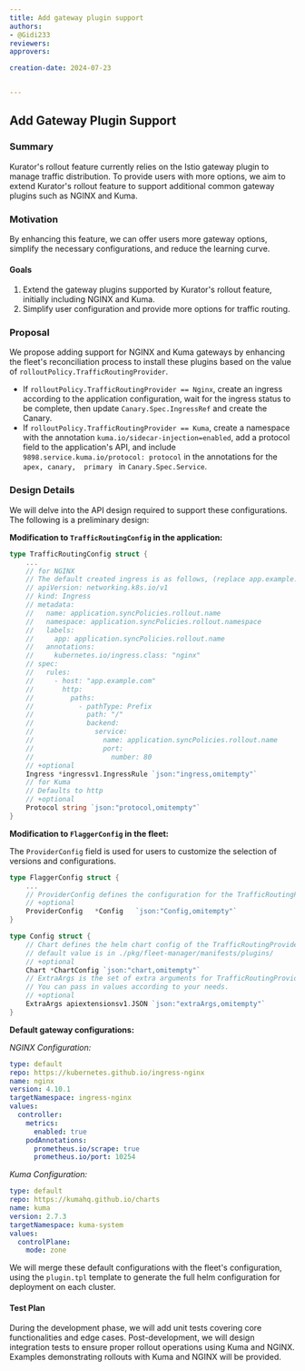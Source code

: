 ```yaml
---
title: Add gateway plugin support
authors:
- @Gidi233
reviewers:
approvers:

creation-date: 2024-07-23


---
```


## Add Gateway Plugin Support

### Summary

Kurator's rollout feature currently relies on the Istio gateway plugin to manage traffic distribution. To provide users with more options, we aim to extend Kurator's rollout feature to support additional common gateway plugins such as NGINX and Kuma.

### Motivation

By enhancing this feature, we can offer users more gateway options, simplify the necessary configurations, and reduce the learning curve.

#### Goals

1. Extend the gateway plugins supported by Kurator's rollout feature, initially including NGINX and Kuma.
2. Simplify user configuration and provide more options for traffic routing.

### Proposal

We propose adding support for NGINX and Kuma gateways by enhancing the fleet's reconciliation process to install these plugins based on the value of `rolloutPolicy.TrafficRoutingProvider`.

- If `rolloutPolicy.TrafficRoutingProvider == Nginx`, create an ingress according to the application configuration, wait for the ingress status to be complete, then update `Canary.Spec.IngressRef` and create the Canary.
- If `rolloutPolicy.TrafficRoutingProvider == Kuma`, create a namespace with the annotation `kuma.io/sidecar-injection=enabled`, add a protocol field to the application's API, and include `9898.service.kuma.io/protocol: protocol` in the annotations for the `apex, canary,  primary ` in `Canary.Spec.Service`.

### Design Details

We will delve into the API design required to support these configurations. The following is a preliminary design:

**Modification to `TrafficRoutingConfig` in the application:**

```go
type TrafficRoutingConfig struct {
	...
	// for NGINX
	// The default created ingress is as follows, (replace app.example.com with your own domain, and change the path matching rules as needed)
	// apiVersion: networking.k8s.io/v1
	// kind: Ingress
	// metadata:
	//   name: application.syncPolicies.rollout.name
	//   namespace: application.syncPolicies.rollout.namespace
	//   labels:
	//     app: application.syncPolicies.rollout.name
	//   annotations:
	//     kubernetes.io/ingress.class: "nginx"
	// spec:
	//   rules:
	//     - host: "app.example.com"
	//       http:
	//         paths:
	//           - pathType: Prefix
	//             path: "/"
	//             backend:
	//               service:
	//                 name: application.syncPolicies.rollout.name
	//                 port:
	//                   number: 80	
	// +optional
	Ingress *ingressv1.IngressRule `json:"ingress,omitempty"`
	// for Kuma
	// Defaults to http
	// +optional
	Protocol string `json:"protocol,omitempty"`
}
```

**Modification to `FlaggerConfig` in the fleet:**

The `ProviderConfig` field is used for users to customize the selection of versions and configurations.

```go
type FlaggerConfig struct {
	...
	// ProviderConfig defines the configuration for the TrafficRoutingProvider.
	// +optional
	ProviderConfig   *Config   `json:"Config,omitempty"`
}

type Config struct {
	// Chart defines the helm chart config of the TrafficRoutingProvider.
	// default value is in ./pkg/fleet-manager/manifests/plugins/
	// +optional
	Chart *ChartConfig `json:"chart,omitempty"`
	// ExtraArgs is the set of extra arguments for TrafficRoutingProvider's chart.
	// You can pass in values according to your needs.
	// +optional
	ExtraArgs apiextensionsv1.JSON `json:"extraArgs,omitempty"`
}
```

**Default gateway configurations:**

*NGINX Configuration:*

```yaml
type: default
repo: https://kubernetes.github.io/ingress-nginx
name: nginx
version: 4.10.1
targetNamespace: ingress-nginx
values:
  controller:
    metrics:
      enabled: true
    podAnnotations:
      prometheus.io/scrape: true
      prometheus.io/port: 10254
```

*Kuma Configuration:*

```yaml
type: default
repo: https://kumahq.github.io/charts
name: kuma
version: 2.7.3
targetNamespace: kuma-system
values:
  controlPlane: 
    mode: zone 
```

We will merge these default configurations with the fleet's configuration, using the `plugin.tpl` template to generate the full helm configuration for deployment on each cluster.

#### Test Plan

During the development phase, we will add unit tests covering core functionalities and edge cases. Post-development, we will design integration tests to ensure proper rollout operations using Kuma and NGINX. Examples demonstrating rollouts with Kuma and NGINX will be provided.

